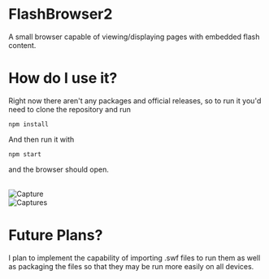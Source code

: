# FlashBrowser2
A small browser capable of viewing/displaying pages with embedded flash content.

# How do I use it?
Right now there aren't any packages and official releases, so to run it you'd need to clone the repository and run
```
npm install
```
And then run it with
```
npm start
```
and the browser should open.

<br/>![Capture](https://user-images.githubusercontent.com/17104414/124369458-a71aed00-dc31-11eb-9347-e5e126e09e4c.PNG)
<br/>![Captures](https://user-images.githubusercontent.com/17104414/124369943-2d85fd80-dc37-11eb-89c7-ea4d5041049b.PNG)



# Future Plans?
I plan to implement the capability of importing .swf files to run them as well as packaging the files so that they may be run more easily on all devices.
